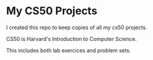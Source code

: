 # My CS50 Projects

I created this repo to keep copies of all my cs50 projects.

CS50 is Harvard's Introduction to Computer Science.

This includes both lab exercices and problem sets.
